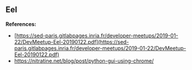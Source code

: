 ## Eel

**References:**
* [https://sed-paris.gitlabpages.inria.fr/developer-meetups/2019-01-22/DevMeetup-Eel-20190122.pdf](https://sed-paris.gitlabpages.inria.fr/developer-meetups/2019-01-22/DevMeetup-Eel-20190122.pdf)
* https://nitratine.net/blog/post/python-gui-using-chrome/

